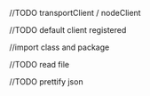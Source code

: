 //TODO transportClient / nodeClient

//TODO default client registered


//import class and package



//TODO read file

//TODO prettify json

